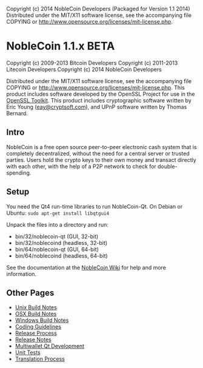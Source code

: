Copyright (c) 2014 NobleCoin Developers (Packaged for Version 1.1 2014)
Distributed under the MIT/X11 software license, see the accompanying file COPYING or http://www.opensource.org/licenses/mit-license.php.

NobleCoin 1.1.x BETA
====================

Copyright (c) 2009-2013 Bitcoin Developers
Copyright (c) 2011-2013 Litecoin Developers
Copyright (c) 2014 NobleCoin Developers

Distributed under the MIT/X11 software license, see the accompanying
file COPYING or http://www.opensource.org/licenses/mit-license.php.
This product includes software developed by the OpenSSL Project for use in the [OpenSSL Toolkit](http://www.openssl.org/). This product includes
cryptographic software written by Eric Young ([eay@cryptsoft.com](mailto:eay@cryptsoft.com)), and UPnP software written by Thomas Bernard.


Intro
---------------------
NobleCoin is a free open source peer-to-peer electronic cash system that is
completely decentralized, without the need for a central server or trusted
parties.  Users hold the crypto keys to their own money and transact directly
with each other, with the help of a P2P network to check for double-spending.


Setup
---------------------
You need the Qt4 run-time libraries to run NobleCoin-Qt. On Debian or Ubuntu:
	`sudo apt-get install libqtgui4`

Unpack the files into a directory and run:

- bin/32/noblecoin-qt (GUI, 32-bit)
- bin/32/noblecoind (headless, 32-bit)
- bin/64/noblecoin-qt (GUI, 64-bit)
- bin/64/noblecoind (headless, 64-bit) 

See the documentation at the [NobleCoin Wiki](https://noblecoin.io)
for help and more information.


Other Pages
---------------------
- [Unix Build Notes](build-unix.md)
- [OSX Build Notes](build-osx.md)
- [Windows Build Notes](build-msw.md)
- [Coding Guidelines](coding.md)
- [Release Process](release-process.md)
- [Release Notes](release-notes.md)
- [Multiwallet Qt Development](multiwallet-qt.md)
- [Unit Tests](unit-tests.md)
- [Translation Process](translation_process.md)
